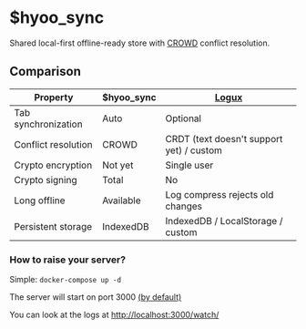 # $hyoo_sync

Shared local-first offline-ready store with [CROWD](https://github.com/hyoo-ru/crowd.hyoo.ru) conflict resolution.

## Comparison

| Property            | $hyoo_sync | [Logux](https://logux.io/)
|---------------------|------------|---------------------------
| Tab synchronization | Auto       | Optional
| Conflict resolution | CROWD      | CRDT (text doesn't support yet) / custom
| Crypto encryption   | Not yet    | Single user
| Crypto signing      | Total      | No
| Long offline        | Available  | Log compress rejects old changes
| Persistent storage  | IndexedDB  | IndexedDB / LocalStorage / custom

### How to raise your server?

Simple: `docker-compose up -d`

The server will start on port 3000 [(by default)](https://github.com/hyoo-ru/sync.hyoo.ru/blob/master/docker-compose.yml#L8)

You can look at the logs at
[http://localhost:3000/watch/](http://localhost:3000/watch/)
